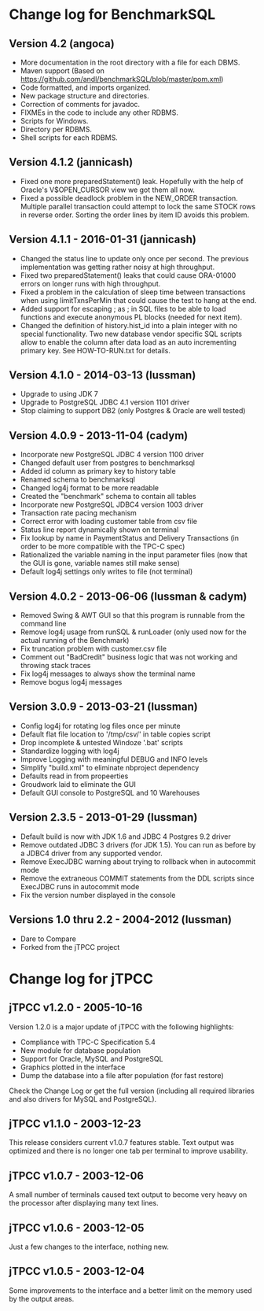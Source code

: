 # Change log for BenchmarkSQL

## Version 4.2 (angoca)

  + More documentation in the root directory with a file for each DBMS.
  + Maven support (Based on https://github.com/andl/benchmarkSQL/blob/master/pom.xml)
  + Code formatted, and imports organized.
  + New package structure and directories.
  + Correction of comments for javadoc.
  + FIXMEs in the code to include any other RDBMS.
  + Scripts for Windows.
  + Directory per RDBMS.
  + Shell scripts for each RDBMS.

## Version 4.1.2 (jannicash)

  + Fixed one more preparedStatement() leak. Hopefully with the help
    of Oracle's V$OPEN_CURSOR view we got them all now.
  + Fixed a possible deadlock problem in the NEW_ORDER transaction.
    Multiple parallel transaction could attempt to lock the same
    STOCK rows in reverse order. Sorting the order lines by item ID
    avoids this problem.

## Version 4.1.1 - 2016-01-31 (jannicash)

  + Changed the status line to update only once per second. The previous
    implementation was getting rather noisy at high throughput.
  + Fixed two preparedStatement() leaks that could cause ORA-01000 errors
    on longer runs with high throughput.
  + Fixed  a problem in the calculation of sleep time between
    transactions when using limitTxnsPerMin that could cause the test
    to hang at the end.
  + Added support for escaping ; as \; in SQL files to be able to load
    functions and execute anonymous PL blocks (needed for next item).
  + Changed the definition of history.hist_id into a plain integer with
    no special functionality. Two new database vendor specific SQL
    scripts allow to enable the column after data load as an auto
    incrementing primary key. See HOW-TO-RUN.txt for details.

## Version 4.1.0 - 2014-03-13 (lussman)

  + Upgrade to using JDK 7
  + Upgrade to PostgreSQL JDBC 4.1 version 1101 driver
  + Stop claiming to support DB2 (only Postgres & Oracle are well tested)

## Version 4.0.9 - 2013-11-04 (cadym)

  + Incorporate new PostgreSQL JDBC 4 version 1100 driver
  + Changed default user from postgres to benchmarksql
  + Added id column as primary key to history table
  + Renamed schema to benchmarksql
  + Changed log4j format to be more readable
  + Created the "benchmark" schema to contain all tables
  + Incorporate new PostgreSQL JDBC4 version 1003 driver
  + Transaction rate pacing mechanism
  + Correct error with loading customer table from csv file
  + Status line report dynamically shown on terminal
  + Fix lookup by name in PaymentStatus and Delivery Transactions
    (in order to be more compatible with the TPC-C spec)
  + Rationalized the variable naming in the input parameter files
    (now that the GUI is gone, variable names still make sense)
  + Default log4j settings only writes to file (not terminal)

## Version 4.0.2 - 2013-06-06 (lussman & cadym)

  + Removed Swing & AWT GUI so that this program is runnable from
    the command line
  + Remove log4j usage from runSQL & runLoader (only used now for
    the actual running of the Benchmark)
  + Fix truncation problem with customer.csv file
  + Comment out "BadCredit" business logic that was not working
    and throwing stack traces
  + Fix log4j messages to always show the terminal name
  + Remove bogus log4j messages

## Version 3.0.9 - 2013-03-21 (lussman)

  + Config log4j for rotating log files once per minute
  + Default flat file location to '/tmp/csv/' in
    table copies script
  + Drop incomplete & untested Windoze '.bat' scripts
  + Standardize logging with log4j
  + Improve Logging with meaningful DEBUG and INFO levels
  + Simplify "build.xml" to eliminate nbproject dependency
  + Defaults read in from propeerties
  + Groudwork laid to eliminate the GUI
  + Default GUI console to PostgreSQL and 10 Warehouses

## Version 2.3.5 - 2013-01-29 (lussman)

  + Default build is now with JDK 1.6 and JDBC 4 Postgres 9.2 driver
  + Remove outdated JDBC 3 drivers (for JDK 1.5).  You can run as
    before by a JDBC4 driver from any supported vendor.
  + Remove ExecJDBC warning about trying to rollback when in
    autocommit mode
  + Remove the extraneous COMMIT statements from the DDL scripts
    since ExecJDBC runs in autocommit mode
  + Fix the version number displayed in the console

## Versions 1.0 thru 2.2 - 2004-2012 (lussman)

  + Dare to Compare
  + Forked from the jTPCC project

# Change log for jTPCC

## jTPCC v1.2.0 - 2005-10-16
 
Version 1.2.0 is a major update of jTPCC with the following highlights:

  + Compliance with TPC-C Specification 5.4
  + New module for database population
  + Support for Oracle, MySQL and PostgreSQL
  + Graphics plotted in the interface
  + Dump the database into a file after population (for fast restore)

Check the Change Log or get the full version (including all required libraries and also drivers for MySQL and PostgreSQL).

## jTPCC v1.1.0 - 2003-12-23

This release considers current v1.0.7 features stable. Text output was optimized and there is no longer one tab per terminal to improve usability.

## jTPCC v1.0.7 - 2003-12-06

A small number of terminals caused text output to become very heavy on the processor after displaying many text lines.

## jTPCC v1.0.6 - 2003-12-05

Just a few changes to the interface, nothing new.

## jTPCC v1.0.5 - 2003-12-04

Some improvements to the interface and a better limit on the memory used by the output areas.
